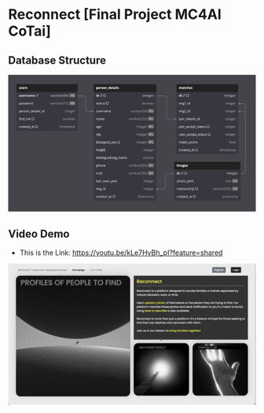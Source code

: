 # Reconnect [Final Project MC4AI CoTai]

## Database Structure

![Database structure](frontend/static/img/database.png)

## Video Demo

- This is the Link: https://youtu.be/kLe7HvBh_pI?feature=shared

![Video demo](frontend/static/img/web.png)
